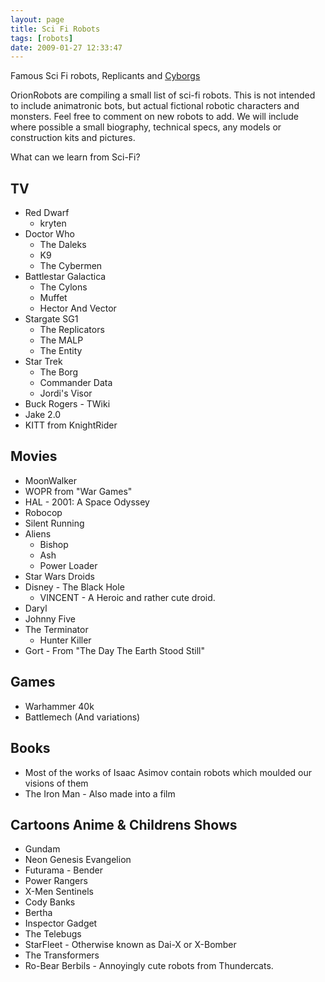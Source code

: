 ```yaml
---
layout: page
title: Sci Fi Robots
tags: [robots]
date: 2009-01-27 12:33:47
---
```

Famous Sci Fi robots, Replicants and [Cyborgs](/wiki/cyborg.html "Cybernetic Organism")

OrionRobots are compiling a small list of sci-fi robots. This is not intended to include animatronic bots, but actual fictional robotic characters and monsters. Feel free to comment on new robots to add. We will include where possible a small biography, technical specs, any models or construction kits and pictures.

What can we learn from Sci-Fi?

## TV

- Red Dwarf
  - kryten
- Doctor Who
  - The Daleks
  - K9
  - The Cybermen
- Battlestar Galactica
  - The Cylons
  - Muffet
  - Hector And Vector
- Stargate SG1
  - The Replicators
  - The MALP
  - The Entity
- Star Trek
  - The Borg
  - Commander Data
  - Jordi's Visor
- Buck Rogers - TWiki
- Jake 2.0
- KITT from KnightRider

## Movies

- MoonWalker
- WOPR from "War Games"
- HAL - 2001: A Space Odyssey
- Robocop
- Silent Running
- Aliens
  - Bishop
  - Ash
  - Power Loader
- Star Wars Droids
- Disney - The Black Hole
  - VINCENT - A Heroic and rather cute droid.
- Daryl
- Johnny Five
- The Terminator
  - Hunter Killer
- Gort - From "The Day The Earth Stood Still"

## Games

- Warhammer 40k
- Battlemech (And variations)

## Books

- Most of the works of Isaac Asimov contain robots which moulded our visions of them
- The Iron Man - Also made into a film

## Cartoons Anime & Childrens Shows

- Gundam
- Neon Genesis Evangelion
- Futurama - Bender
- Power Rangers
- X-Men Sentinels
- Cody Banks
- Bertha
- Inspector Gadget
- The Telebugs
- StarFleet - Otherwise known as Dai-X or X-Bomber
- The Transformers
- Ro-Bear Berbils - Annoyingly cute robots from Thundercats.
